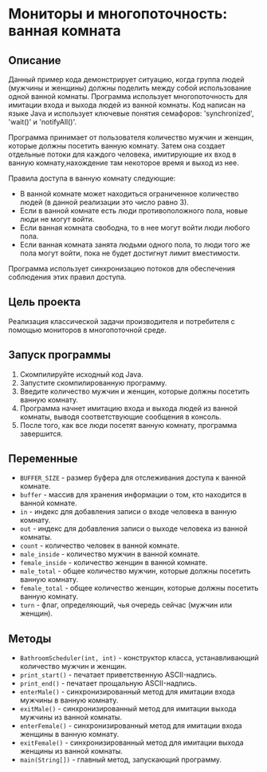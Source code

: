 # Мониторы и многопоточность: ванная комната

## Описание

Данный пример кода демонстрирует ситуацию, когда группа людей (мужчины и женщины) должны поделить между собой использование одной ванной комнаты. Программа использует многопоточность для имитации входа и выхода людей из ванной комнаты. Код написан на языке Java и использует ключевые понятия семафоров: 'synchronized', 'wait()' и 'notifyAll()'.

Программа принимает от пользователя количество мужчин и женщин, которые должны посетить ванную комнату. Затем она создает отдельные потоки для каждого человека, имитирующие их вход в ванную комнату,нахождение там некоторое время и выход из нее.

Правила доступа в ванную комнату следующие:

- В ванной комнате может находиться ограниченное количество людей (в данной реализации это число равно 3).
- Если в ванной комнате есть люди противоположного пола, новые люди не могут войти.
- Если ванная комната свободна, то в нее могут войти люди любого пола.
- Если ванная комната занята людьми одного пола, то люди того же пола могут войти, пока не будет достигнут лимит вместимости.

Программа использует синхронизацию потоков для обеспечения соблюдения этих правил доступа.

## Цель проекта

Реализация классической задачи производителя и потребителя с помощью мониторов в многопоточной среде.

## Запуск программы

1. Скомпилируйте исходный код Java.
2. Запустите скомпилированную программу.
3. Введите количество мужчин и женщин, которые должны посетить ванную комнату.
4. Программа начнет имитацию входа и выхода людей из ванной комнаты, выводя соответствующие сообщения в консоль.
5. После того, как все люди посетят ванную комнату, программа завершится.

## Переменные

- `BUFFER_SIZE` - размер буфера для отслеживания доступа к ванной комнате.
- `buffer` - массив для хранения информации о том, кто находится в ванной комнате.
- `in` - индекс для добавления записи о входе человека в ванную комнату.
- `out` - индекс для добавления записи о выходе человека из ванной комнаты.
- `count` - количество человек в ванной комнате.
- `male_inside` - количество мужчин в ванной комнате.
- `female_inside` - количество женщин в ванной комнате.
- `male_total` - общее количество мужчин, которые должны посетить ванную комнату.
- `female_total` - общее количество женщин, которые должны посетить ванную комнату.
- `turn` - флаг, определяющий, чья очередь сейчас (мужчин или женщин).

## Методы

- `BathroomScheduler(int, int)` - конструктор класса, устанавливающий количество мужчин и женщин.
- `print_start()` - печатает приветственную ASCII-надпись.
- `print_end()` - печатает прощальную ASCII-надпись.
- `enterMale()` - синхронизированный метод для имитации входа мужчины в ванную комнату.
- `exitMale()` - синхронизированный метод для имитации выхода мужчины из ванной комнаты.
- `enterFemale()` - синхронизированный метод для имитации входа женщины в ванную комнату.
- `exitFemale()` - синхронизированный метод для имитации выхода женщины из ванной комнаты.
- `main(String[])` - главный метод, запускающий программу.